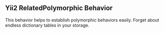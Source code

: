 Yii2 RelatedPolymorphic Behavior
---
This behavior helps to establish polymorphic behaviors easily.
Forget about endless dictionary tables in your storage.